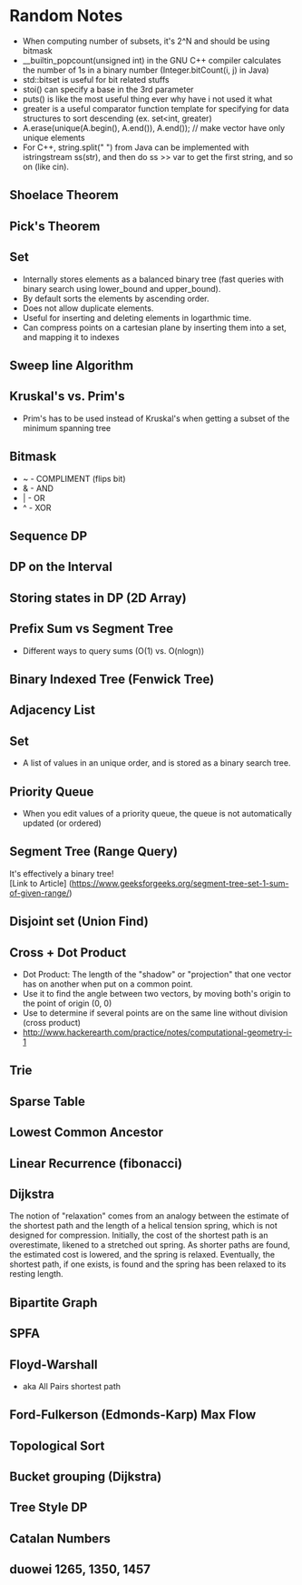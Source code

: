 # Random Notes

* When computing number of subsets, it's 2^N and should be using bitmask
* __builtin_popcount(unsigned int) in the GNU C++ compiler calculates the number of 1s in a binary number (Integer.bitCount(i, j) in Java)
* std::bitset is useful for bit related stuffs
* stoi() can specify a base in the 3rd parameter
* puts() is like the most useful thing ever why have i not used it what
* greater<int> is a useful comparator function template for specifying for data structures to sort descending (ex. set<int, greater<int>)
* A.erase(unique(A.begin(), A.end()), A.end()); // make vector have only unique elements
* For C++, string.split(" ") from Java can be implemented with istringstream ss(str), and then do ss >> var to get the first string, and so on (like cin).

## Shoelace Theorem

## Pick's Theorem

## Set
* Internally stores elements as a balanced binary tree (fast queries with binary search using lower_bound and upper_bound).
* By default sorts the elements by ascending order.
* Does not allow duplicate elements.
* Useful for inserting and deleting elements in logarthmic time.
* Can compress points on a cartesian plane by inserting them into a set, and mapping it to indexes

## Sweep line Algorithm

## Kruskal's vs. Prim's
* Prim's has to be used instead of Kruskal's when getting a subset of the minimum spanning tree

## Bitmask
* ~ - COMPLIMENT (flips bit)
* & - AND
* | - OR
* ^ - XOR

## Sequence DP

## DP on the Interval

## Storing states in DP (2D Array)

## Prefix Sum vs Segment Tree
* Different ways to query sums (O(1) vs. O(nlogn))

## Binary Indexed Tree (Fenwick Tree)

## Adjacency List

## Set
* A list of values in an unique order, and is stored as a binary search tree.

## Priority Queue
* When you edit values of a priority queue, the queue is not automatically updated (or ordered)

## Segment Tree (Range Query)

It's effectively a binary tree!
<br>
[Link to Article] (https://www.geeksforgeeks.org/segment-tree-set-1-sum-of-given-range/)

## Disjoint set (Union Find)

## Cross + Dot Product
* Dot Product: The length of the "shadow" or "projection" that one vector has on another when put on a common point.
* Use it to find the angle between two vectors, by moving both's origin to the point of origin (0, 0)
* Use to determine if several points are on the same line without division (cross product)
* http://www.hackerearth.com/practice/notes/computational-geometry-i-1

## Trie
## Sparse Table

## Lowest Common Ancestor

## Linear Recurrence (fibonacci)

## Dijkstra
   The notion of "relaxation" comes from an analogy between the estimate of the shortest path and the length of a helical tension spring, which is not designed for compression. Initially, the cost of the shortest path is an overestimate, likened to a stretched out spring. As shorter paths are found, the estimated cost is lowered, and the spring is relaxed. Eventually, the shortest path, if one exists, is found and the spring has been relaxed to its resting length.

## Bipartite Graph

## SPFA

## Floyd-Warshall
* aka All Pairs shortest path

## Ford-Fulkerson (Edmonds-Karp) Max Flow

## Topological Sort

## Bucket grouping (Dijkstra)

## Tree Style DP

## Catalan Numbers
## duowei 1265, 1350, 1457
